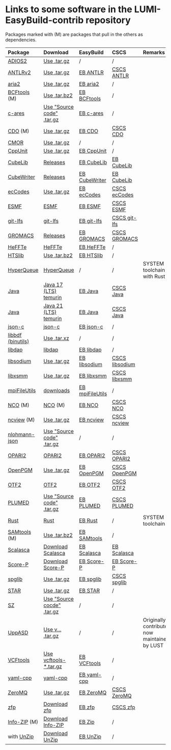 # Links to some software in the LUMI-EasyBuild-contrib repository

Packages marked with (M) are packages that pull in the others as dependencies.

| Package | Download | EasyBuild | CSCS | Remarks |
|:--------|:---------|:----------|:-----|:--------|
| [ADIOS2](https://adios2.readthedocs.io/) | [Use .tar.gz](https://adios2.readthedocs.io/) | / | / |  |
| [ANTLRv2](https://www.antlr2.org/) | [Use .tar.gz](https://www.antlr2.org/download.html) | [EB ANTLR](https://github.com/easybuilders/easybuild-easyconfigs/tree/main/easybuild/easyconfigs/a/ANTLR) | [CSCS ANTLR](https://github.com/eth-cscs/production/tree/master/easybuild/easyconfigs/a/ANTLR) |  |
| [aria2](https://aria2.github.io/) | [Use .tar.gz](https://github.com/aria2/aria2/releases) | [EB aria2](https://github.com/easybuilders/easybuild-easyconfigs/tree/develop/easybuild/easyconfigs/a/aria2) | / |  |
| [BCFtools](http://www.htslib.org/) (M) | [Use .tar.bz2](https://github.com/samtools/bcftools/releases) | [EB BCFtools](https://github.com/easybuilders/easybuild-easyconfigs/tree/develop/easybuild/easyconfigs/b/BCFtools) | / |  |
| [c-ares](https://c-ares.org/) | [Use "Source code" .tar.gz](https://github.com/c-ares/c-ares/releases)  | [EB c-ares](https://github.com/easybuilders/easybuild-easyconfigs/tree/develop/easybuild/easyconfigs/c/c-ares) | / |  |
| [CDO](https://code.mpimet.mpg.de/projects/cdo) (M) | [Use .tar.gz](https://code.mpimet.mpg.de/projects/cdo/files)| [EB CDO](https://github.com/easybuilders/easybuild-easyconfigs/tree/main/easybuild/easyconfigs/c/CDO) | [CSCS CDO](https://github.com/eth-cscs/production/tree/master/easybuild/easyconfigs/c/CDO) |  |
| [CMOR](https://cmor.llnl.gov) | [Use .tar.gz](https://github.com/PCMDI/cmor/releases) | / | / |  |
| [CppUnit](https://freedesktop.org/wiki/Software/cppunit/) | [Use .tar.gz](https://dev-www.libreoffice.org/src/) | [EB CppUnit](https://github.com/easybuilders/easybuild-easyconfigs/tree/develop/easybuild/easyconfigs/c/CppUnit) | / |  |
| [CubeLib](https://www.scalasca.org/scalasca/software/cube-4.x/) | [Releases](https://www.scalasca.org/scalasca/software/cube-4.x/download.html) | [EB CubeLib](https://github.com/easybuilders/easybuild-easyconfigs/tree/develop/easybuild/easyconfigs/c/CubeLib) | [EB CubeLib](https://github.com/easybuilders/CSCS/tree/master/easybuild/easyconfigs/c/CubeLib) |  |
| [CubeWriter](https://www.scalasca.org/scalasca/software/cube-4.x/) | [Releases](https://www.scalasca.org/scalasca/software/cube-4.x/download.html) | [EB CubeWriter](https://github.com/easybuilders/easybuild-easyconfigs/tree/develop/easybuild/easyconfigs/c/CubeWriter) | [EB CubeLib](https://github.com/easybuilders/CSCS/tree/master/easybuild/easyconfigs/c/CubeWriter) |  |
| [ecCodes](https://confluence.ecmwf.int/display/ECC/Releases) | [Use .tar.gz](https://confluence.ecmwf.int/display/ECC/Releases) | [EB ecCodes](https://github.com/easybuilders/easybuild-easyconfigs/tree/main/easybuild/easyconfigs/e/ecCodes) | [CSCS ecCodes](https://github.com/eth-cscs/production/tree/master/easybuild/easyconfigs/e/ecCodes) |  |
| [ESMF](https://confluence.ecmwf.int/display/ECC/ecCodes+Home) | [ESMF](https://github.com/esmf-org/esmf/releases) | [EB ESMF](https://github.com/easybuilders/easybuild-easyconfigs/tree/develop/easybuild/easyconfigs/e/ESMF) | [CSCS ESMF](https://github.com/eth-cscs/production/tree/master/easybuild/easyconfigs/e/ESMF) |
| [git-lfs](https://git-lfs.github.com/) | [git-lfs](https://github.com/git-lfs/git-lfs/releases/) | [EB git-lfs](https://github.com/easybuilders/easybuild-easyconfigs/tree/develop/easybuild/easyconfigs/g/git-lfs) | [CSCS git-lfs](https://github.com/eth-cscs/production/tree/master/easybuild/easyconfigs/g/git-lfs) |  |
| [GROMACS](http://www.gromacs.org/) | [Releases](https://manual.gromacs.org/) | [EB GROMACS](https://manual.gromacs.org) | [CSCS GROMACS](https://github.com/eth-cscs/production/tree/master/easybuild/easyconfigs/g/GROMACS) |  |  |
| [HeFFTe](https://icl-utk-edu.github.io/heffte/index.html) | [HeFFTe](https://github.com/icl-utk-edu/heffte/releases) | [EB HeFFTe](https://github.com/easybuilders/easybuild-easyconfigs/tree/main/easybuild/easyconfigs/h/HeFFTe) | / |  |  |
| [HTSlib](http://www.htslib.org/) | [Use .tar.bz2](https://github.com/samtools/htslib/releases) | [EB HTSlib](https://github.com/easybuilders/easybuild-easyconfigs/tree/develop/easybuild/easyconfigs/h/HTSlib) | / |  |
| [HyperQueue](https://it4innovations.github.io/hyperqueue/stable/) | [HyperQueue](https://github.com/It4innovations/hyperqueue/releases) | / | / | SYSTEM toolchain with Rust |
| [Java](https://openjdk.org/) | [Java 17 (LTS) temurin](https://github.com/adoptium/temurin17-binaries/releases) | [EB Java](https://github.com/easybuilders/easybuild-easyconfigs/tree/develop/easybuild/easyconfigs/j/Java) | [CSCS Java](https://github.com/eth-cscs/production/tree/master/easybuild/easyconfigs/j/Java) |  |
| [Java](https://openjdk.org/) | [Java 21 (LTS) temurin](https://github.com/adoptium/temurin21-binaries/releases) | [EB Java](https://github.com/easybuilders/easybuild-easyconfigs/tree/develop/easybuild/easyconfigs/j/Java) | [CSCS Java](https://github.com/eth-cscs/production/tree/master/easybuild/easyconfigs/j/Java) |  |
| [json-c](https://github.com/json-c/json-c/) | [json-c](https://github.com/json-c/json-c/tags) | [EB json-c](https://github.com/easybuilders/easybuild-easyconfigs/tree/develop/easybuild/easyconfigs/j/json-c) | / | 
| [libbdf (binutils)](https://www.gnu.org/software/binutils/) | [Use .tar.xz](https://ftp.gnu.org/gnu/binutils/)  | / | / |  |
| [libdap](https://www.opendap.org/) | [libdap](https://www.opendap.org/pub/source/) | [EB libdap](https://github.com/easybuilders/easybuild-easyconfigs/tree/develop/easybuild/easyconfigs/l/libdap) | / |
| [libsodium](https://doc.libsodium.org/) | [Use .tar.gz](https://download.libsodium.org/libsodium/releases/)  | [EB libsodium](https://github.com/easybuilders/easybuild-easyconfigs/tree/develop/easybuild/easyconfigs/l/libsodium) | [CSCS libsodium](https://github.com/eth-cscs/production/tree/master/easybuild/easyconfigs/l/libsodium) |  |
| [libxsmm](https://libxsmm.readthedocs.io/en/latest/) | [Use .tar.gz](https://github.com/libxsmm/libxsmm/releases) | [EB libxsmm](https://github.com/easybuilders/easybuild-easyconfigs/tree/develop/easybuild/easyconfigs/l/libxsmm) | [CSCS libxsmm](https://github.com/eth-cscs/production/tree/master/easybuild/easyconfigs/l/libxsmm) |  |
| [mpiFileUtils](https://hpc.github.io/mpifileutils/) | [downloads](https://github.com/hpc/mpifileutils/releases) | [EB mpiFileUtils](https://github.com/easybuilders/easybuild-easyconfigs/tree/develop/easybuild/easyconfigs/m/mpifileutils) | / |  |
| [NCO](https://nco.sourceforge.net) (M) | [NCO](https://github.com/nco/nco/releases) (M) | [EB NCO](https://github.com/easybuilders/easybuild-easyconfigs/tree/main/easybuild/easyconfigs/n/NCO) | [CSCS NCO](https://github.com/eth-cscs/production/tree/master/easybuild/easyconfigs/n/NCO) |  |
| [ncview](https://cirrus.ucsd.edu/ncview/) (M) | [Use .tar.gz](https://cirrus.ucsd.edu/~pierce/ncview/) | [EB ncview](https://github.com/easybuilders/easybuild-easyconfigs/tree/main/easybuild/easyconfigs/n/ncview) | [CSCS ncview](https://github.com/easybuilders/easybuild-easyconfigs/tree/main/easybuild/easyconfigs/n/ncview) |  |
| [nlohmann-json](https://json.nlohmann.me/) | [Use "Source code" .tar.gz](https://github.com/nlohmann/json/releases) | / | / |  |
| [OPARI2](https://www.vi-hps.org/tools/opari2.html) | [OPARI2](https://www.vi-hps.org/projects/score-p/download/download.html) | [EB OPARI2](https://github.com/easybuilders/easybuild-easyconfigs/tree/develop/easybuild/easyconfigs/o/OPARI2) | [CSCS OPARI2](https://github.com/eth-cscs/production/tree/master/easybuild/easyconfigs/o/OPARI2) |  |
| [OpenPGM](https://code.google.com/p/openpgm/) | [Use .tar.gz](https://code.google.com/archive/p/openpgm/downloads)  | [EB OpenPGM](https://github.com/easybuilders/easybuild-easyconfigs/tree/develop/easybuild/easyconfigs/o/OpenPGM) | [CSCS OpenPGM](https://github.com/eth-cscs/production/tree/master/easybuild/easyconfigs/o/OpenPGM) |  |
| [OTF2](https://www.vi-hps.org/projects/score-p/) | [OTF2](https://www.vi-hps.org/projects/score-p/download/download.html) | [EB OTF2](https://github.com/easybuilders/easybuild-easyconfigs/tree/develop/easybuild/easyconfigs/o/OTF2) | [CSCS OTF2](https://github.com/eth-cscs/production/tree/master/easybuild/easyconfigs/o/OTF2) |  |
| [PLUMED](https://www.plumed.org/) | [Use "Source code" .tar.gz](https://github.com/plumed/plumed2/releases)  | [EB PLUMED](https://github.com/easybuilders/easybuild-easyconfigs/tree/develop/easybuild/easyconfigs/p/PLUMED) | [CSCS PLUMED](https://github.com/eth-cscs/production/tree/master/easybuild/easyconfigs/p/PLUMED) |  |
| [Rust](https://www.rust-lang.org) | [Rust](https://github.com/rust-lang/rust/releases) | [EB Rust](https://github.com/easybuilders/easybuild-easyconfigs/tree/develop/easybuild/easyconfigs/r/Rust) | / | SYSTEM toolchain |
| [SAMtools](http://www.htslib.org/) (M) | [Use .tar.bz2](https://github.com/samtools/samtools/releases) | [EB SAMtools](https://github.com/easybuilders/easybuild-easyconfigs/tree/develop/easybuild/easyconfigs/s/SAMtools) | / |  |
| [Scalasca](https://www.scalasca.org/) | [Download Scalasca](https://www.scalasca.org/scalasca/software/scalasca-2.x/download.html) | [EB Scalasca](https://github.com/easybuilders/easybuild-easyconfigs/tree/develop/easybuild/easyconfigs/s/Score-P) | [EB Scalasca](https://github.com/easybuilders/CSCS/tree/master/easybuild/easyconfigs/s/Score-P) | | 
| [Score-P](https://www.vi-hps.org/projects/score-p/) | [Download Score-P](https://www.vi-hps.org/projects/score-p/)  | [EB Score-P](https://github.com/easybuilders/easybuild-easyconfigs/tree/develop/easybuild/easyconfigs/s/Score-P) | [EB Score-P](https://github.com/eth-cscs/production/tree/master/easybuild/easyconfigs/s/Score-P) | |
| [spglib](https://spglib.github.io/spglib/) | [Use .tar.gz](https://github.com/spglib/spglib/tags) | [EB spglib](https://github.com/easybuilders/easybuild-easyconfigs/tree/develop/easybuild/easyconfigs/s/spglib) | [CSCS spglib](https://github.com/easybuilders/CSCS/tree/master/easybuild/easyconfigs/s/spglib) |  |  |
| [STAR](https://github.com/alexdobin/STAR) | [Use .tar.gz](https://github.com/alexdobin/STAR/releases) | [EB STAR](https://github.com/easybuilders/easybuild-easyconfigs/tree/develop/easybuild/easyconfigs/s/STAR) | / |  |
| [SZ](https://szcompressor.org) | [Use "Source cocde" .tar.gz](https://github.com/szcompressor/SZ/releases) | / | / |  |
| [UppASD](https://github.com/UppASD/UppASD) | [Use v... .tar.gz](https://github.com/UppASD/UppASD/releases)  | / | / | Originally contributed, now maintained by LUST |
| [VCFtools](https://vcftools.github.io/) | [Use vcftools-*.tar.gz](https://github.com/vcftools/vcftools/releases) | [EB VCFtools](https://github.com/easybuilders/easybuild-easyconfigs/tree/develop/easybuild/easyconfigs/v/VCFtools) | / |  |
| [yaml-cpp](https://github.com/jbeder/yaml-cpp) | [yaml-cpp](https://github.com/jbeder/yaml-cpp/releases) | [EB yaml-cpp](https://github.com/easybuilders/easybuild-easyconfigs/tree/develop/easybuild/easyconfigs/y/yaml-cpp) | / |  |
| [ZeroMQ](https://zeromq.org) | [Use .tar.gz](https://github.com/zeromq/libzmq/releases/) | [EB ZeroMQ](https://github.com/easybuilders/easybuild-easyconfigs/tree/develop/easybuild/easyconfigs/z/ZeroMQ) | [CSCS ZeroMQ](https://github.com/eth-cscs/production/tree/master/easybuild/easyconfigs/z/ZeroMQ) |  |
| [zfp](http://zfp.llnl.gov/) | [Download zfp](https://github.com/LLNL/zfp/releases) | [EB zfp](https://github.com/easybuilders/easybuild-easyconfigs/tree/develop/easybuild/easyconfigs/z/zfp) | [CSCS zfp](https://github.com/eth-cscs/production/tree/master/easybuild/easyconfigs/z/zfp) |  |
| [Info-ZIP](https://infozip.sourceforge.net/Zip.html) (M) | [Download Info-ZIP](https://download.sourceforge.net/infozip) | [EB Zip](https://github.com/easybuilders/easybuild-easyconfigs/tree/develop/easybuild/easyconfigs/z/Zip) | / |  |
| with [UnZip](https://infozip.sourceforge.net/UnZip.html) | [Download UnZip](https://download.sourceforge.net/infozip) | [EB UnZip](https://github.com/easybuilders/easybuild-easyconfigs/tree/develop/easybuild/easyconfigs/u/UnZip) | / |  |
